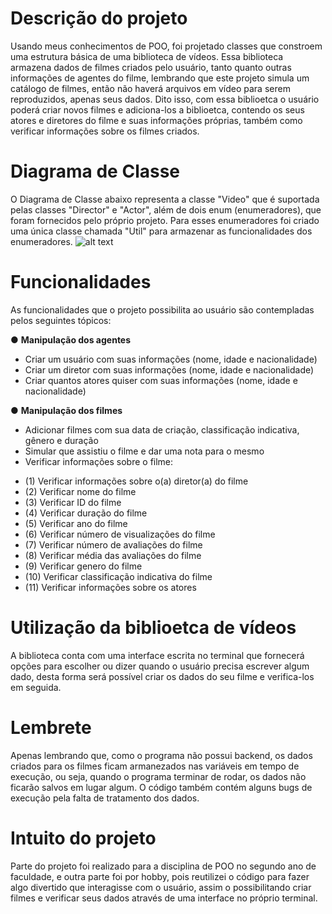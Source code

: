 # Descrição do projeto
Usando meus conhecimentos de POO, foi projetado classes que constroem uma estrutura básica de uma biblioteca de vídeos. Essa biblioteca armazena dados de filmes criados pelo usuário, tanto quanto outras informações de agentes do filme, lembrando que este projeto simula um catálogo de filmes, então não haverá arquivos em vídeo para serem reproduzidos, apenas seus dados. Dito isso, com essa biblioetca o usuário poderá criar novos filmes e adiciona-los a biblioetca, contendo os seus atores e diretores do filme e suas informações próprias, também como verificar informações sobre os filmes criados.

# Diagrama de Classe

O Diagrama de Classe abaixo representa a classe "Video" que é suportada pelas classes "Director" e "Actor", além de dois enum (enumeradores), que foram fornecidos pelo próprio projeto. Para esses enumeradores foi criado uma única classe chamada "Util" para armazenar as funcionalidades dos enumeradores.
![alt text](https://i.imgur.com/W9mE2y9.png)

# Funcionalidades

As funcionalidades que o projeto possibilita ao usuário são contempladas pelos seguintes tópicos:

● **Manipulação dos agentes**
- Criar um usuário com suas informações (nome, idade e nacionalidade)
- Criar um diretor com suas informações (nome, idade e nacionalidade)
- Criar quantos atores quiser com suas informações (nome, idade e nacionalidade)

● **Manipulação dos filmes**
- Adicionar filmes com sua data de criação, classificação indicativa, gênero e duração
- Simular que assistiu o filme e dar uma nota para o mesmo
- Verificar informações sobre o filme:
* (1) Verificar informações sobre o(a) diretor(a) do filme
* (2) Verificar nome do filme
* (3) Verificar ID do filme
* (4) Verificar duração do filme
* (5) Verificar ano do filme
* (6) Verificar número de visualizações do filme
* (7) Verificar número de avaliações do filme
* (8) Verificar média das avaliações do filme
* (9) Verificar genero do filme
* (10) Verificar classificação indicativa do filme
* (11) Verificar informações sobre os atores

# Utilização da biblioetca de vídeos

A biblioteca conta com uma interface escrita no terminal que fornecerá opções para escolher ou dizer quando o usuário precisa escrever algum dado, desta forma será possível criar os dados do seu filme e verifica-los em seguida.

# Lembrete

 Apenas lembrando que, como o programa não possui backend, os dados criados para os filmes ficam armanezados nas variáveis em tempo de execução, ou seja, quando o programa terminar de rodar, os dados não ficarão salvos em lugar algum. O código também contém alguns bugs de execução pela falta de tratamento dos dados.

# Intuito do projeto

Parte do projeto foi realizado para a disciplina de POO no segundo ano de faculdade, e outra parte foi por hobby, pois reutilizei o código para fazer algo divertido que interagisse com o usuário, assim o possibilitando criar filmes e verificar seus dados através de uma interface no próprio terminal.